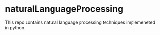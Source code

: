# naturalLanguageProcessing

This repo contains natural language processing techniques implemeneted in python.
